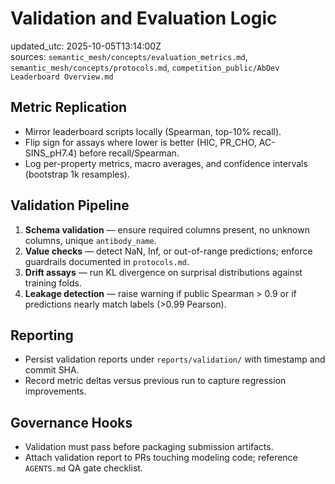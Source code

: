 # Validation and Evaluation Logic

updated_utc: 2025-10-05T13:14:00Z  
sources: `semantic_mesh/concepts/evaluation_metrics.md`, `semantic_mesh/concepts/protocols.md`, `competition_public/AbDev Leaderboard Overview.md`

## Metric Replication
- Mirror leaderboard scripts locally (Spearman, top-10% recall).
- Flip sign for assays where lower is better (HIC, PR_CHO, AC-SINS_pH7.4) before recall/Spearman.
- Log per-property metrics, macro averages, and confidence intervals (bootstrap 1k resamples).

## Validation Pipeline
1. **Schema validation** — ensure required columns present, no unknown columns, unique `antibody_name`.
2. **Value checks** — detect NaN, Inf, or out-of-range predictions; enforce guardrails documented in `protocols.md`.
3. **Drift assays** — run KL divergence on surprisal distributions against training folds.
4. **Leakage detection** — raise warning if public Spearman > 0.9 or if predictions nearly match labels (>0.99 Pearson).

## Reporting
- Persist validation reports under `reports/validation/` with timestamp and commit SHA.
- Record metric deltas versus previous run to capture regression improvements.

## Governance Hooks
- Validation must pass before packaging submission artifacts.
- Attach validation report to PRs touching modeling code; reference `AGENTS.md` QA gate checklist.
